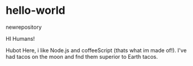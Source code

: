 # hello-world
newrepository

HI Humans!

Hubot Here, i like Node.js and coffeeScript (thats what im made of!).
I've had tacos on the moon and fnd them superior to Earth tacos.
